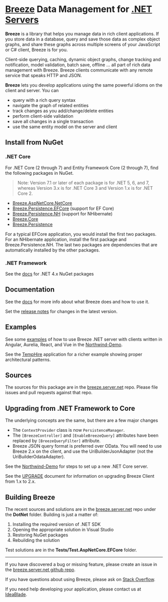 # [Breeze](http://breeze.github.io/doc-main/) Data Management for [.NET Servers](http://breeze.github.io/doc-net/)

**Breeze** is a library that helps you manage data in rich client applications. If you store data in a database, query and save those data as complex object graphs, and share these graphs across multiple screens of your JavaScript or C# client, Breeze is for you.

Client-side querying, caching, dynamic object graphs, change tracking and notification, model validation, batch save, offline … all part of rich data management with Breeze.  Breeze clients communicate with any remote service that speaks HTTP and JSON.

**Breeze** lets you develop applications using the same powerful idioms on the client and server. You can

- query with a rich query syntax
- navigate the graph of related entities
- track changes as you add/change/delete entities
- perform client-side validation
- save all changes in a single transaction
- use the same entity model on the server and client

## Install from NuGet

### .NET Core

For .NET Core (2 through 7) and Entity Framework Core (2 through 7), find the following packages in NuGet.

> Note: Version 7.1 or later of each package is for .NET 5, 6, and 7, whereas Version 3.x is for .NET Core 3 and Version 1.x is for .NET Core 2.

- [Breeze.AspNetCore.NetCore](https://www.nuget.org/packages/Breeze.AspNetCore.NetCore/)
- [Breeze.Persistence.EFCore](https://www.nuget.org/packages/Breeze.Persistence.EFCore/) (support for EF Core)
- [Breeze.Persistence.NH](https://www.nuget.org/packages/Breeze.Persistence.NH/) (support for NHibernate)
- [Breeze.Core](https://www.nuget.org/packages/Breeze.Core/)
- [Breeze.Persistence](https://www.nuget.org/packages/Breeze.Persistence/)

For a typical EFCore application, you would install the first two packages.  For an NHibernate application, install the first package and Breeze.Persistence.NH.  The last two packages are dependencies that are automatically installed by the other packages.

### .NET Framework

See the [docs](http://breeze.github.io/doc-net/nuget-packages.html) for .NET 4.x NuGet packages

## Documentation 

See the [docs](http://breeze.github.io/doc-net/breeze-server-core) for more info about what Breeze does and how to use it.

Set the [release notes](http://breeze.github.io/doc-net/release-notes.html) for changes in the latest version.

## Examples

See some [examples](https://github.com/Breeze/northwind-demo) of how to use Breeze .NET server with clients written in Angular, Aurelia, React, and Vue in the [Northwind-Demo](https://github.com/Breeze/northwind-demo).

See the [TempHire](https://github.com/Breeze/temphire.angular) application for a richer example showing proper architectural patterns.

## Sources

The sources for this package are in the [breeze.server.net](https://github.com/Breeze/breeze.server.net) repo.  Please file issues and pull requests against that repo.

## Upgrading from .NET Framework to Core

The underlying concepts are the same, but there are a few major changes

 - The `ContextProvider` class is now `PersistenceManager`.
 - The `[BreezeController]` and `[EnableBreezeQuery]` attributes have been replaced by `[BreezeQueryFilter]` attribute.
 - Breeze JSON query format is preferred over OData.  You will need to use Breeze 2.x on the client, and use the UriBuilderJsonAdapter (not the UriBuilderOdataAdapter).

See the [Northwind-Demo](https://github.com/Breeze/northwind-demo) for steps to set up a new .NET Core server.

See the [UPGRADE](https://github.com/Breeze/breeze-client/blob/master/UPGRADE.md) document for information on upgrading Breeze Client from 1.x to 2.x.

## Building Breeze

The recent sources and solutions are in the [breeze.server.net](https://github.com/Breeze/breeze.server.net) repo under the  **DotNet** folder.  Building is just a matter of:

1. Installing the required version of .NET SDK
2. Opening the appropriate solution in Visual Studio
3. Restoring NuGet packages
4. Rebuilding the solution

Test solutions are in the **Tests/Test.AspNetCore.EFCore** folder.

---

If you have discovered a bug or missing feature, please create an issue in the [breeze.server.net github repo](https://github.com/Breeze/breeze.server.net).

If you have questions about using Breeze, please ask on [Stack Overflow](https://stackoverflow.com/questions/tagged/breeze).

If you need help developing your application, please contact us at [IdeaBlade](mailto:info@ideablade.com).
